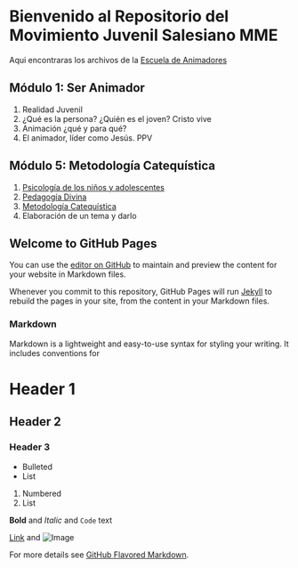 # Bienvenido al Repositorio del Movimiento Juvenil Salesiano MME

Aqui encontraras los archivos de la [Escuela de Animadores](https://mjsmme.gnomio.com/)

## Módulo 1: Ser Animador

1. Realidad Juvenil
2. ¿Qué es la persona? ¿Quién es el joven? Cristo vive
3. Animación ¿qué y para qué?
4. El animador, líder como Jesús. PPV

## Módulo 5: Metodología Catequística

1. [Psicología de los niños y adolescentes](Files/5_1_Psicologia.pdf)
2. [Pedagogía Divina](https://github.com/RicardoZamoraD/Movimiento_Juvenil_Salesiano_MME/blob/main/Files/5.2%20Pedagogia%20divina.pdf)
3. [Metodología Catequística](https://github.com/RicardoZamoraD/Movimiento_Juvenil_Salesiano_MME/blob/main/Files/5.3%20metodolog%C3%ACa%20catequistica.pdf)
4. Elaboración de un tema y darlo

## Welcome to GitHub Pages

You can use the [editor on GitHub](https://github.com/RicardoZamoraD/MJS_MME.github.io/edit/master/README.md) to maintain and preview the content for your website in Markdown files.

Whenever you commit to this repository, GitHub Pages will run [Jekyll](https://jekyllrb.com/) to rebuild the pages in your site, from the content in your Markdown files.

### Markdown

Markdown is a lightweight and easy-to-use syntax for styling your writing. It includes conventions for



# Header 1
## Header 2
### Header 3

- Bulleted
- List

1. Numbered
2. List

**Bold** and _Italic_ and `Code` text

[Link](url) and ![Image](src)


For more details see [GitHub Flavored Markdown](https://guides.github.com/features/mastering-markdown/).
